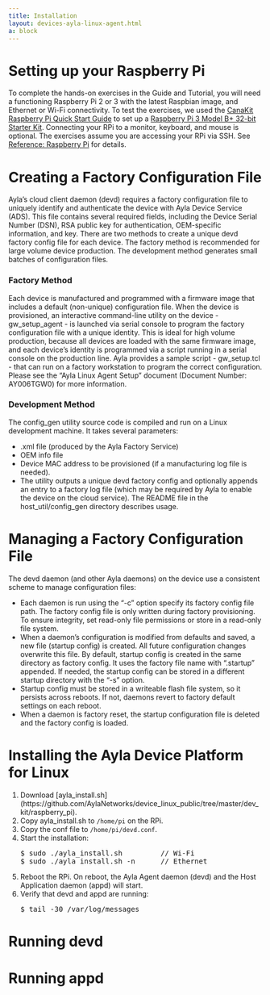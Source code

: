 ```yaml
---
title: Installation
layout: devices-ayla-linux-agent.html
a: block
---
```


# Setting up your Raspberry Pi

To complete the hands-on exercises in the Guide and Tutorial, you will need a functioning Raspberry Pi 2 or 3 with the latest Raspbian image, and Ethernet or Wi-Fi connectivity. To test the exercises, we used the [CanaKit Raspberry Pi Quick Start Guide](https://www.canakit.com/Media/CanaKit-Raspberry-Pi-Quick-Start-Guide-3.2.pdf) to set up a [Raspberry Pi 3 Model B+ 32-bit Starter Kit](https://www.canakit.com/raspberry-pi-3-model-b-plus-starter-kit.html). Connecting your RPi to a monitor, keyboard, and mouse is optional. The exercises assume you are accessing your RPi via SSH. See [Reference: Raspberry Pi](/devices/ayla-linux-agent/reference/raspberry-pi) for details.

# Creating a Factory Configuration File

Ayla’s cloud client daemon (devd) requires a factory configuration file to uniquely identify and authenticate the device with Ayla Device Service (ADS). This file contains several required fields, including the Device Serial Number (DSN), RSA public key for authentication, OEM-specific information, and key. There are two methods to create a unique devd factory config file for each device. The factory method is recommended for large volume device production. The development method generates small batches of configuration files.

### Factory Method

Each device is manufactured and programmed with a firmware image that includes a default (non-unique) configuration file. When the device is provisioned, an interactive command-line utility on the device - gw_setup_agent - is launched via serial console to program the factory configuration file with a unique identity. This is ideal for high volume production, because all devices are loaded with the same firmware image, and each device’s identity is programmed via a script running in a serial console on the production line. Ayla provides a sample script - gw_setup.tcl - that can run on a factory workstation to program the correct configuration. Please see the “Ayla Linux Agent Setup” document (Document Number: AY006TGW0) for more information.

### Development Method

The config_gen utility source code is compiled and run on a Linux development machine. It takes several parameters:

* <DSN>.xml file (produced by the Ayla Factory Service)* OEM info file* Device MAC address to be provisioned (if a manufacturing log file is needed).* The utility outputs a unique devd factory config and optionally appends an entry to a factory log file (which may be required by Ayla to enable the device on the cloud service). The README file in the host_util/config_gen directory describes usage.

# Managing a Factory Configuration File

The devd daemon (and other Ayla daemons) on the device use a consistent scheme to manage configuration files:

* Each daemon is run using the “-c” option specify its factory config file path. The factory config file is only written during factory provisioning. To ensure integrity, set read-only file permissions or store in a read-only file system.* When a daemon’s configuration is modified from defaults and saved, a new file (startup config) is created. All future configuration changes overwrite this file. By default, startup config is created in the same directory as factory config. It uses the factory file name with “.startup” appended. If needed, the startup config can be stored in a different startup directory with the “-s” option.* Startup config must be stored in a writeable flash file system, so it persists across reboots. If not, daemons revert to factory default settings on each reboot.* When a daemon is factory reset, the startup configuration file is deleted and the factory config is loaded.

# Installing the Ayla Device Platform for Linux
<ol>
<li>Download [ayla_install.sh](https://github.com/AylaNetworks/device_linux_public/tree/master/dev_kit/raspberry_pi).</li>
<li>Copy ayla_install.sh to <code>/home/pi</code> on the RPi.</li>
<li>Copy the conf file to <code>/home/pi/devd.conf</code>.</li>
<li>Start the installation:
<pre>
$ sudo ./ayla_install.sh         // Wi-Fi
$ sudo ./ayla_install.sh ­-n      // Ethernet
</pre>
</li>
<li>Reboot the RPi. On reboot, the Ayla Agent daemon (devd) and the Host Application daemon (appd) will start.</li>
<li>Verify that devd and appd are running:</li>
<pre>
$ tail -30 /var/log/messages
</pre>
</ol>

# Running devd

# Running appd
